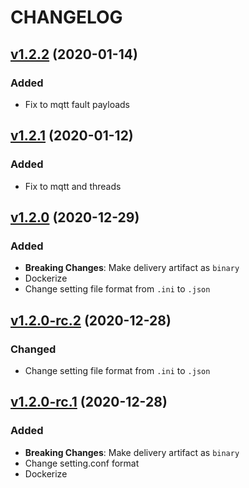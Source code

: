 # CHANGELOG

## [v1.2.2](https://github.com/NubeIO/rubix-point-server/tree/v1.2.2) (2020-01-14)

### Added

- Fix to mqtt fault payloads

## [v1.2.1](https://github.com/NubeIO/rubix-point-server/tree/v1.2.1) (2020-01-12)

### Added

- Fix to mqtt and threads

## [v1.2.0](https://github.com/NubeIO/rubix-point-server/tree/v1.2.0) (2020-12-29)

### Added

- **Breaking Changes**: Make delivery artifact as `binary`
- Dockerize
- Change setting file format from `.ini` to `.json`

## [v1.2.0-rc.2](https://github.com/NubeIO/rubix-point-server/tree/v1.2.0-rc.2) (2020-12-28)

### Changed

- Change setting file format from `.ini` to `.json`


## [v1.2.0-rc.1](https://github.com/NubeIO/rubix-point-server/tree/v1.2.0-rc.1) (2020-12-28)

### Added

- **Breaking Changes**: Make delivery artifact as `binary`
- Change setting.conf format
- Dockerize
